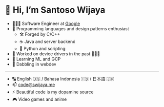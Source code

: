# 👋 Hi, I’m Santoso Wijaya

- 🧑🏻‍💻 Software Engineer at [Google](https://github.com/google)
- 🐍 Programming languages and design patterns enthusiast
  - 🛠️ Forged by C/C++
  - ☕️ Java and server backend
  - 🐍 Python and scripting
- 💾 Worked on device drivers in the past 😵‍💫💫
- 🌱 Learning ML and GCP
- 💎 Dabbling in webdev

---

- 🔠 English 🇺🇸 / Bahasa Indonesia 🇮🇩 / 日本語 🇯🇵
- 📫 code@swijaya.me
- ⚡ Beautiful code is my dopamine source
- 🎮 Video games and anime
